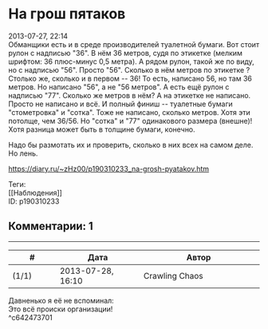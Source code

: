 На грош пятаков
===============

  
2013-07-27, 22:14  
 Обманщики есть и в среде производителей туалетной бумаги. Вот стоит рулон с надписью "36". В нём 36 метров, судя по этикетке (мелким шрифтом: 36 плюс-минус 0,5 метра). А рядом рулон, такой же по виду, но с надписью "56". Просто "56". Сколько в нём метров по этикетке ? Столько же, сколько и в первом -- 36! То есть, написано 56, но там 36 метров. Но написано "56", а не "56 метров". А есть ещё рулон с надписью "77". Сколько же метров в нём? А на этикетке не написано. Просто не написано и всё. И полный финиш -- туалетные бумаги "стометровка" и "сотка". Тоже не написано, сколько метров. Хотя эти потолще, чем 36/56. Но "сотка" и "77" одинакового размера (внешне)! Хотя разница может быть в толщине бумаги, конечно.   
   
 Надо бы размотать их и проверить, сколько в них всех на самом деле. Но лень.   
  
<https://diary.ru/~zHz00/p190310233_na-grosh-pyatakov.htm>  
  
Теги:  
[[Наблюдения]]  
ID: p190310233  


Комментарии: 1
--------------

  


---



|         #         |              Дата              |                     Автор                     |           ID           |
| --- | --- | --- | --- |
| (1/1) | 2013-07-28, 16:10 | Crawling Chaos | c642473701 |

  
 Давненько я её не вспоминал:   
 Это всё происки организации!   
 ^c642473701